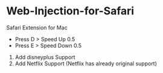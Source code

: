 # Web-Injection-for-Safari
Safari Extension for Mac
- Press D > Speed Up 0.5
- Press E > Speed Down 0.5

1. Add disneyplus Support
2. Add Netflix Support (Netflix has already original support)
